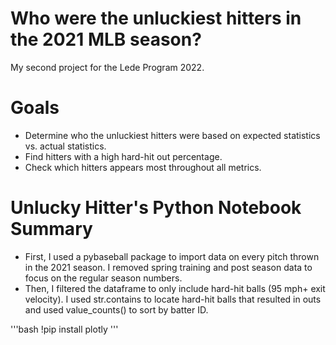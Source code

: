 # Who were the unluckiest hitters in the 2021 MLB season?
My second project for the Lede Program 2022.

# Goals
- Determine who the unluckiest hitters were based on expected statistics vs. actual statistics.
- Find hitters with a high hard-hit out percentage.
- Check which hitters appears most throughout all metrics.

# Unlucky Hitter's Python Notebook Summary
- First, I used a pybaseball package to import data on every pitch thrown in the 2021 season. I removed spring training and post season data to focus on the regular season numbers. 
- Then, I filtered the dataframe to only include hard-hit balls (95 mph+ exit velocity). I used str.contains to locate hard-hit balls that resulted in outs and used value_counts() to sort by batter ID.

'''bash
!pip install plotly
'''
